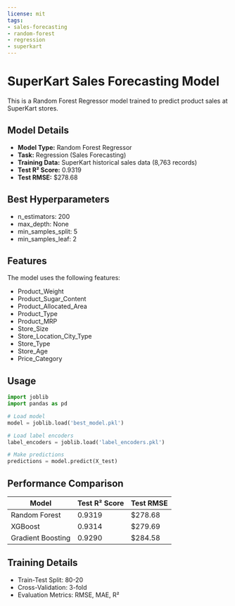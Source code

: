 ```yaml
---
license: mit
tags:
- sales-forecasting
- random-forest
- regression
- superkart
---
```


# SuperKart Sales Forecasting Model

This is a Random Forest Regressor model trained to predict product sales at SuperKart stores.

## Model Details

- **Model Type:** Random Forest Regressor
- **Task:** Regression (Sales Forecasting)
- **Training Data:** SuperKart historical sales data (8,763 records)
- **Test R² Score:** 0.9319
- **Test RMSE:** $278.68

## Best Hyperparameters

- n_estimators: 200
- max_depth: None
- min_samples_split: 5
- min_samples_leaf: 2

## Features

The model uses the following features:
- Product_Weight
- Product_Sugar_Content
- Product_Allocated_Area
- Product_Type
- Product_MRP
- Store_Size
- Store_Location_City_Type
- Store_Type
- Store_Age
- Price_Category

## Usage
```python
import joblib
import pandas as pd

# Load model
model = joblib.load('best_model.pkl')

# Load label encoders
label_encoders = joblib.load('label_encoders.pkl')

# Make predictions
predictions = model.predict(X_test)
```

## Performance Comparison

| Model | Test R² Score | Test RMSE |
|-------|--------------|-----------|
| Random Forest | 0.9319 | $278.68 |
| XGBoost | 0.9314 | $279.69 |
| Gradient Boosting | 0.9290 | $284.58 |

## Training Details

- Train-Test Split: 80-20
- Cross-Validation: 3-fold
- Evaluation Metrics: RMSE, MAE, R²
